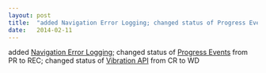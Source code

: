 ```yaml
---
layout: post
title:  "added Navigation Error Logging; changed status of Progress Events from PR to REC; changed status of Vibration API from CR to WD"
date:   2014-02-11
---
```


added [Navigation Error Logging](http://www.w3.org/TR/navigation-error-logging/); changed status of [Progress Events](http://www.w3.org/TR/progress-events/) from PR to REC; changed status of [Vibration API](http://www.w3.org/TR/vibration/) from CR to WD

